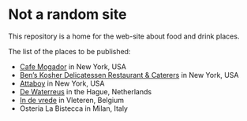 # Not a random site

This repository is a home for the web-site about food and drink places.

The list of the places to be published:

- [Cafe Mogador](http://www.cafemogador.com) in New York, USA
- [Ben’s Kosher Delicatessen Restaurant & Caterers](https://www.bensdeli.net) in New York, USA
- [Attaboy](http://attaboy.us/nyc/) in New York, USA
- [De Waterreus](https://www.waterreus.nl) in the Hague, Netherlands
- [In de vrede](http://www.indevrede.be/) in Vleteren, Belgium
- Osteria La Bistecca in Milan, Italy
